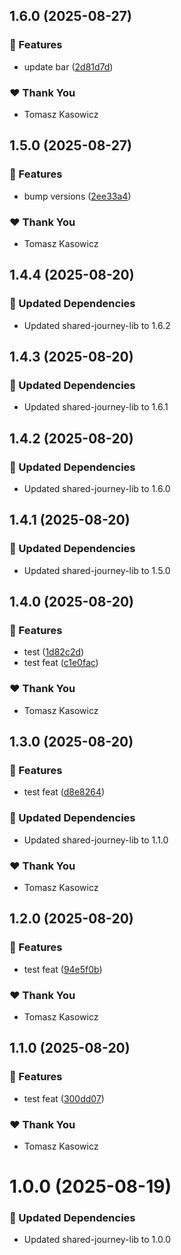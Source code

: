 ## 1.6.0 (2025-08-27)

### 🚀 Features

- update bar ([2d81d7d](https://github.com/TomaszKasowicz/nx-release-learning/commit/2d81d7d))

### ❤️ Thank You

- Tomasz Kasowicz

## 1.5.0 (2025-08-27)

### 🚀 Features

- bump versions ([2ee33a4](https://github.com/TomaszKasowicz/nx-release-learning/commit/2ee33a4))

### ❤️ Thank You

- Tomasz Kasowicz

## 1.4.4 (2025-08-20)

### 🧱 Updated Dependencies

- Updated shared-journey-lib to 1.6.2

## 1.4.3 (2025-08-20)

### 🧱 Updated Dependencies

- Updated shared-journey-lib to 1.6.1

## 1.4.2 (2025-08-20)

### 🧱 Updated Dependencies

- Updated shared-journey-lib to 1.6.0

## 1.4.1 (2025-08-20)

### 🧱 Updated Dependencies

- Updated shared-journey-lib to 1.5.0

## 1.4.0 (2025-08-20)

### 🚀 Features

- test ([1d82c2d](https://github.com/TomaszKasowicz/nx-release-learning/commit/1d82c2d))
- test feat ([c1e0fac](https://github.com/TomaszKasowicz/nx-release-learning/commit/c1e0fac))

### ❤️ Thank You

- Tomasz Kasowicz

## 1.3.0 (2025-08-20)

### 🚀 Features

- test feat ([d8e8264](https://github.com/TomaszKasowicz/nx-release-learning/commit/d8e8264))

### 🧱 Updated Dependencies

- Updated shared-journey-lib to 1.1.0

### ❤️ Thank You

- Tomasz Kasowicz

## 1.2.0 (2025-08-20)

### 🚀 Features

- test feat ([94e5f0b](https://github.com/TomaszKasowicz/nx-release-learning/commit/94e5f0b))

### ❤️ Thank You

- Tomasz Kasowicz

## 1.1.0 (2025-08-20)

### 🚀 Features

- test feat ([300dd07](https://github.com/TomaszKasowicz/nx-release-learning/commit/300dd07))

### ❤️ Thank You

- Tomasz Kasowicz

# 1.0.0 (2025-08-19)

### 🧱 Updated Dependencies

- Updated shared-journey-lib to 1.0.0